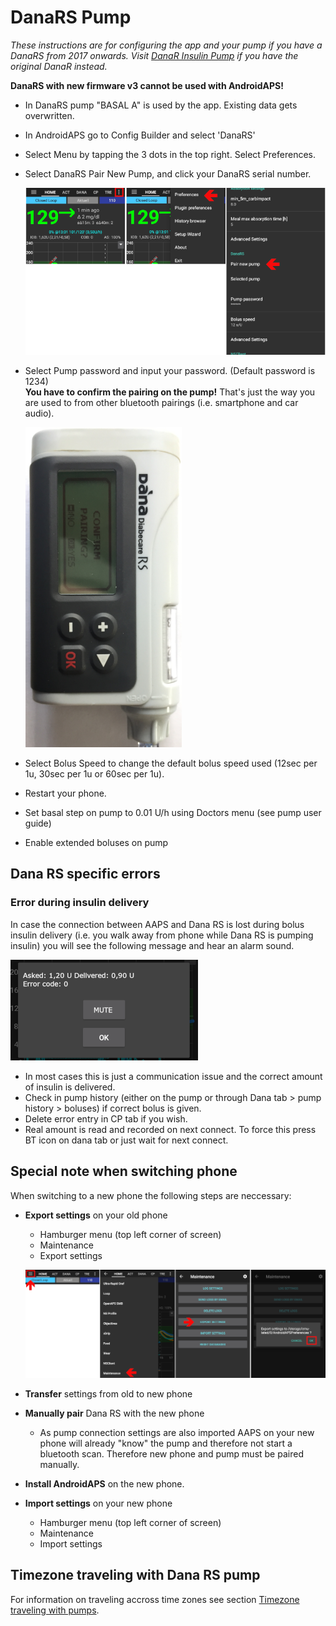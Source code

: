 # DanaRS Pump

_These instructions are for configuring the app and your pump if you have a DanaRS from 2017 onwards. Visit [DanaR Insulin Pump](./DanaR-Insulin-Pump) if you have the original DanaR instead._

**DanaRS with new firmware v3 cannot be used with AndroidAPS!**

*  In DanaRS pump "BASAL A" is used by the app. Existing data gets overwritten.

*  In AndroidAPS go to Config Builder and select 'DanaRS'

*  Select Menu by tapping the 3 dots in the top right. Select Preferences.

*  Select DanaRS Pair New Pump, and click your DanaRS serial number.

    ![AAPS pairing Dana RS](../images/AAPS_DanaRSPairing.png)

*  Select Pump password and input your password. (Default password is 1234) <br><b>You have to confirm the pairing on the pump!</b> That's just the way you are used to from other bluetooth pairings (i.e. smartphone and car audio).

    ![Dana RS confirm pairing](../images/DanaRS_Pairing.png)

*  Select Bolus Speed to change the default bolus speed used (12sec per 1u, 30sec per 1u or 60sec per 1u).

*  Restart your phone.

*  Set basal step on pump to 0.01 U/h using Doctors menu (see pump user guide)

* Enable extended boluses on pump


## Dana RS specific errors

### Error during insulin delivery
In case the connection between AAPS and Dana RS is lost during bolus insulin delivery (i.e. you walk away from phone while Dana RS is pumping insulin) you will see the following message and hear an alarm sound.

![Alarm insulin delivery](../images/DanaRS_Error_bolus.png)

* In most cases this is just a communication issue and the correct amount of insulin is delivered.
* Check in pump history (either on the pump or through Dana tab > pump history > boluses) if correct bolus is given.
* Delete error entry in CP tab if you wish.
* Real amount is read and recorded on next connect. To force this press BT icon on dana tab or just wait for next connect.

## Special note when switching phone

When switching to a new phone the following steps are neccessary:
* **Export settings** on your old phone
  * Hamburger menu (top left corner of screen)
  * Maintenance
  * Export settings
  
   ![AAPS export settings](../images/AAPS_ExportSettings.png)
  
* **Transfer** settings from old to new phone
* **Manually pair** Dana RS with the new phone
  * As pump connection settings are also imported AAPS on your new phone will already "know" the pump and therefore not start a bluetooth scan. Therefore new phone and pump must be paired manually.
* **Install AndroidAPS** on the new phone.
* **Import settings** on your new phone
  * Hamburger menu (top left corner of screen)
  * Maintenance
  * Import settings

## Timezone traveling with Dana RS pump

For information on traveling accross time zones see section [Timezone traveling with pumps](../Usage/Timezone-traveling#danarv2-danars).
